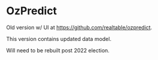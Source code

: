 # OzPredict

Old version w/ UI at https://github.com/realtable/ozpredict.

This version contains updated data model.

Will need to be rebuilt post 2022 election.
